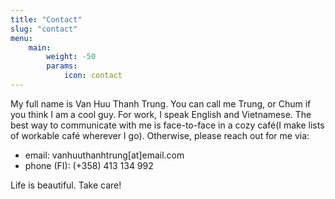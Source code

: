 ```yaml
---
title: "Contact"
slug: "contact"
menu:
    main:
        weight: -50
        params: 
            icon: contact
---
```


My full name is Van Huu Thanh Trung. You can call me Trung, or Chum if you think I am a cool guy. For work, I speak English and Vietnamese. The best way to communicate with me is face-to-face in a cozy café(I make lists of workable café wherever I go). Otherwise, please reach out for me via:
- email: vanhuuthanhtrung[at]email.com
- phone (FI): (+358) 413 134 992

Life is beautiful. Take care!